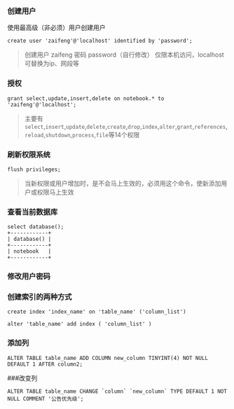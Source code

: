 ### 创建用户
使用最高级（非必须）用户创建用户
```
create user 'zaifeng'@'localhost' identified by 'password';
```
>创建用户 zaifeng 密码 password（自行修改） 仅限本机访问，localhost可替换为ip、网段等

### 授权
```
grant select,update,insert,delete on notebook.* to 'zaifeng'@'localhost';
```
>主要有``select``,`insert`,`update`,`delete`,`create`,`drop`,`index`,`alter`,`grant`,`references`,`reload`,`shutdown`,`process`,`file`等14个权限


### 刷新权限系统
```
flush privileges;
```
>当新权限或用户增加时，是不会马上生效的，必须用这个命令，使新添加用户或权限马上生效

### 查看当前数据库
```
select database();
+------------+
| database() |
+------------+
| notebook   |
+------------+
```

### 修改用户密码



### 创建索引的两种方式
```
create index 'index_name' on 'table_name' ('column_list')

alter 'table_name' add index ( 'column_list' )
```

### 添加列
```
ALTER TABLE table_name ADD COLUMN new_column TINYINT(4) NOT NULL DEFAULT 1 AFTER column2;
```
###改变列
```
ALTER TABLE table_name CHANGE `column` `new_column` TYPE DEFAULT 1 NOT NULL COMMENT '公告优先级';
```